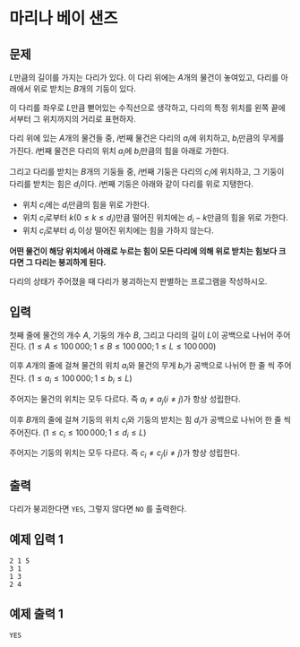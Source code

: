 # 마리나 베이 샌즈

## 문제

$L$만큼의 길이를 가지는 다리가 있다. 이 다리 위에는 $A$개의 물건이 놓여있고, 다리를 아래에서 위로 받치는 $B$개의 기둥이 있다.

이 다리를 좌우로 $L$만큼 뻗어있는 수직선으로 생각하고, 다리의 특정 위치를 왼쪽 끝에서부터 그 위치까지의 거리로 표현하자.

다리 위에 있는 $A$개의 물건들 중, $i$번째 물건은 다리의 $a_i$에 위치하고, $b_i$만큼의 무게를 가진다. $i$번째 물건은 다리의 위치 $a_i$에 $b_i$만큼의 힘을 아래로 가한다.

그리고 다리를 받치는 $B$개의 기둥들 중, $i$번째 기둥은 다리의 $c_i$에 위치하고, 그 기둥이 다리를 받치는 힘은 $d_i$이다. $i$번째 기둥은 아래와 같이 다리를 위로 지탱한다.

* 위치 $c_i$에는 $d_i$만큼의 힘을 위로 가한다.
* 위치 $c_i$로부터 $k (0 \leq k \leq d_i)$만큼 떨어진 위치에는 $d_i-k$만큼의 힘을 위로 가한다.
* 위치 $c_i$로부터 $d_i$ 이상 떨어진 위치에는 힘을 가하지 않는다.

**어떤 물건이 해당 위치에서 아래로 누르는 힘이 모든 다리에 의해 위로 받치는 힘보다 크다면 그 다리는 붕괴하게 된다.**

다리의 상태가 주어졌을 때 다리가 붕괴하는지 판별하는 프로그램을 작성하시오.


## 입력

첫째 줄에 물건의 개수 $A$, 기둥의 개수 $B$, 그리고 다리의 길이 $L$이 공백으로 나뉘어 주어진다. $(1 \leq A \leq 100\,000; 1 \leq B \leq 100\,000; 1 \leq L \leq 100\,000)$

이후 $A$개의 줄에 걸쳐 물건의 위치 $a_i$와 물건의 무게 $b_i$가 공백으로 나뉘어 한 줄 씩 주어진다. $(1 \leq a_i \leq 100\,000; 1 \leq b_i \leq L)$

주어지는 물건의 위치는 모두 다르다. 즉 $a_i \not = a_j (i \not = j)$가 항상 성립한다.

이후 $B$개의 줄에 걸쳐 기둥의 위치 $c_i$와 기둥의 받치는 힘 $d_i$가 공백으로 나뉘어 한 줄 씩 주어진다. $(1 \leq c_i \leq 100\,000; 1 \leq d_i \leq L)$

주어지는 기둥의 위치는 모두 다르다. 즉 $c_i \not = c_j (i \not = j)$가 항상 성립한다.

## 출력

다리가 붕괴한다면 `YES`, 그렇지 않다면 `NO` 를 출력한다.


## 예제 입력 1

```
2 1 5
3 1
1 3
2 4
```

## 예제 출력 1

```
YES
```
